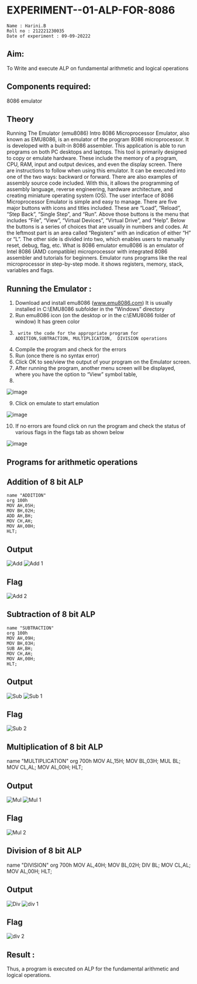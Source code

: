 # EXPERIMENT--01-ALP-FOR-8086
```
Name : Harini.B
Roll no : 212221230035
Date of experiment : 09-09-20222
```

## Aim: 
To Write and execute ALP on fundamental arithmetic and logical operations
## Components required: 
8086  emulator 
## Theory 
Running The Emulator (emu8086) Intro 8086 Microprocessor Emulator, also known as EMU8086, is an emulator of the program 8086 microprocessor. It is developed with a built-in 8086 assembler. This application is able to run programs on both PC desktops and laptops. This tool is primarily designed to copy or emulate hardware. These include the memory of a program, CPU, RAM, input and output devices, and even the display screen. There are instructions to follow when using this emulator. It can be executed into one of the two ways: backward or forward. There are also examples of assembly source code included. With this, it allows the programming of assembly language, reverse engineering, hardware architecture, and creating miniature operating system (OS). The user interface of 8086 Microprocessor Emulator is simple and easy to manage. There are five major buttons with icons and titles included. These are “Load”, “Reload”, “Step Back”, “Single Step”, and “Run”. Above those buttons is the menu that includes “File”, “View”, “Virtual Devices”, “Virtual Drive”, and “Help”. Below the buttons is a series of choices that are usually in numbers and codes. At the leftmost part is an area called “Registers” with an indication of either “H” or “L”. The other side is divided into two, which enables users to manually reset, debug, flag, etc. What is 8086 emulator emu8086 is an emulator of Intel 8086 (AMD compatible) microprocessor with integrated 8086 assembler and tutorials for beginners. Emulator runs programs like the real microprocessor in step-by-step mode. it shows registers, memory, stack, variables and flags.


## Running the Emulator :
1.	Download and install emu8086 (www.emu8086.com) It is usually installed in C:\EMU8086 subfolder in the “Windows” directory
2.	Run  emu8086 icon (on the desktop or in the c:\EMU8086 folder of window) It has green color  
3.		write the code for the appropriate program for ADDITION,SUBTRACTION, MULTIPLICATION,  DIVISION operations 
4.	 Compile the program and check for the errors 
5.	Run (once there is no syntax error) 
6.	Click OK to see/view the output of your program on the Emulator screen. 
7.	After running the program, another menu screen will be displayed, where you have the option to “View” symbol table,
8.	 

![image](https://user-images.githubusercontent.com/36288975/189273263-d65baae9-4b8f-4723-afb3-c0ffa4052b04.png)





9.	Click on emulate to start emulation 





![image](https://user-images.githubusercontent.com/36288975/189273273-9bb36ec1-e2e8-4892-8d35-37707332bfdc.png)




10.	If no errors are found click on run the program and check the status of various flags in the flags tab as shown below 




![image](https://user-images.githubusercontent.com/36288975/189273277-113a2a33-4a40-4ff8-95a5-ecd3a1f504fe.png)


## Programs for arithmetic  operations

## Addition of 8 bit ALP
```
name "ADDITION"
org 100h
MOV AH,05H;
MOV BH,02H;
ADD AH,BH;
MOV CH,AH;
MOV AH,00H;
HLT;
```

## Output  
![Add](https://user-images.githubusercontent.com/93427253/189384335-83050947-948d-49d1-9f6b-e9ebf05e160f.png)
![Add 1](https://user-images.githubusercontent.com/93427253/189384221-a15b7685-567c-4d1e-a480-1df3627bea05.png)

## Flag
![Add 2](https://user-images.githubusercontent.com/93427253/189384402-098f59c8-c5f0-4f2b-9890-c039190bdcbc.png)
 
## Subtraction of 8 bit ALP 
```
name "SUBTRACTION"
org 100h
MOV AH,09H;
MOV BH,03H;
SUB AH,BH;
MOV CH,AH;
MOV AH,00H;
HLT;
```
 
## Output 
![Sub](https://user-images.githubusercontent.com/93427253/189384899-751ebb3d-c2c5-4555-aba8-d2c7927d2d83.png)
![Sub 1](https://user-images.githubusercontent.com/93427253/189384925-ed40bd76-c470-4861-91e9-8524c0f9468e.png)

## Flag
![Sub 2](https://user-images.githubusercontent.com/93427253/189385018-03dbf1ce-d03d-425e-b32f-56b8fa962eb8.png)

## Multiplication of 8 bit ALP
name "MULTIPLICATION"
org 700h
MOV AL,15H;
MOV BL,03H;
MUL BL;
MOV CL,AL;
MOV AL,00H;
HLT;
## Output  
![Mul](https://user-images.githubusercontent.com/93427253/189387733-46260ec2-a62c-4db7-9574-8ed4ac11d5d5.png)
![Mul 1](https://user-images.githubusercontent.com/93427253/189387766-f91bde00-188c-44c1-bf3d-5de5ad699042.png)

## Flag
![Mul 2](https://user-images.githubusercontent.com/93427253/189387835-23446350-70ac-41d2-b2f6-abccd6fe314c.png)

## Division of 8 bit ALP
name "DIVISION"
org 700h
MOV AL,40H;
MOV BL,02H;
DIV BL;
MOV CL,AL;
MOV AL,00H;
HLT;
## Output  
![Div](https://user-images.githubusercontent.com/93427253/189387924-a05b47e7-55f9-44d3-a9d5-8c41bcc13da3.png)
![div 1](https://user-images.githubusercontent.com/93427253/189387945-50cf6447-c57a-47d8-8623-68f02c2678dd.png)

## Flag
![div 2](https://user-images.githubusercontent.com/93427253/189388008-a2564967-6216-4380-929e-00a7d3a6822e.png)

## Result :
Thus, a program is executed on ALP for the fundamental arithmetic and logical operations. 
